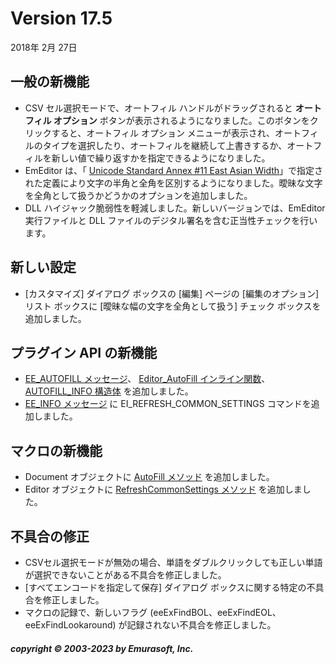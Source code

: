 # Version 17.5

2018年 2月 27日

## 一般の新機能

- CSV セル選択モードで、オートフィル ハンドルがドラッグされると **オートフィル オプション** ボタンが表示されるようになりました。このボタンをクリックすると、オートフィル オプション メニューが表示され、オートフィルのタイプを選択したり、オートフィルを継続して上書きするか、オートフィルを新しい値で繰り返すかを指定できるようになりました。
- EmEditor は、「 [Unicode Standard Annex #11 East Asian Width](http://www.unicode.org/reports/tr11/)」で指定された定義により文字の半角と全角を区別するようになりました。曖昧な文字を全角として扱うかどうかのオプションを追加しました。
- DLL ハイジャック脆弱性を軽減しました。新しいバージョンでは、EmEditor 実行ファイルと DLL ファイルのデジタル署名を含む正当性チェックを行います。

## 新しい設定

- \[カスタマイズ\] ダイアログ ボックスの \[編集\] ページの \[編集のオプション\] リスト ボックスに \[曖昧な幅の文字を全角として扱う\] チェック ボックスを追加しました。

## プラグイン API の新機能

- [EE\_AUTOFILL メッセージ](../plugin/message/ee_autofill)、 [Editor\_AutoFill インライン関数](../plugin/macro/editor_autofill)、 [AUTOFILL\_INFO 構造体](../plugin/structure/autofill_info) を追加しました。
- [EE\_INFO メッセージ](../plugin/message/ee_info) に EI\_REFRESH\_COMMON\_SETTINGS コマンドを追加しました。

## マクロの新機能

- Document オブジェクトに [AutoFill メソッド](../macro/document/autofill) を追加しました。
- Editor オブジェクトに [RefreshCommonSettings メソッド](../macro/editor/refresh_common_settings) を追加しました。

## 不具合の修正

- CSVセル選択モードが無効の場合、単語をダブルクリックしても正しい単語が選択できないことがある不具合を修正しました。
- \[すべてエンコードを指定して保存\] ダイアログ ボックスに関する特定の不具合を修正しました。
- マクロの記録で、新しいフラグ (eeExFindBOL、eeExFindEOL、eeExFindLookaround) が記録されない不具合を修正しました。

##### copyright © 2003-2023 by Emurasoft, Inc.
